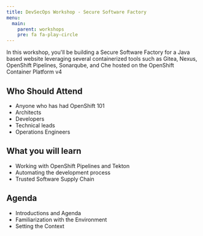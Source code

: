 ```yaml
---
title: DevSecOps Workshop - Secure Software Factory
menu:
  main:
    parent: workshops
    pre: fa fa-play-circle
---
```


In this workshop, you'll be building a Secure Software Factory for a Java based website leveraging several containerized tools such as Gitea, Nexus, OpenShift Pipelines, Sonarqube, and Che hosted on the OpenShift Container Platform v4

## Who Should Attend
- Anyone who has had OpenShift 101
- Architects
- Developers
- Technical leads
- Operations Engineers

## What you will learn
- Working with OpenShift Pipelines and Tekton
- Automating the development process
- Trusted Software Supply Chain

## Agenda
- Introductions and Agenda
- Familiarization with the Environment
- Setting the Context
